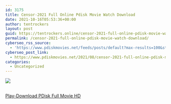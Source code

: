 ```yaml
---
id: 3175
title: Censor-2021 Full Online Pdisk Movie Watch Download
date: 2021-10-16T05:53:36+00:00
author: tentrockers
layout: post
guid: https://tentrockers.online/censor-2021-full-online-pdisk-movie-watch-download/
permalink: /censor-2021-full-online-pdisk-movie-watch-download/
cyberseo_rss_source:
  - 'https://www.pdiskmovies.net/feeds/posts/default?max-results=100&start-index=1001'
cyberseo_post_link:
  - https://www.pdiskmovies.net/2021/08/censor-2021-full-online-pdisk-movie.html
categories:
  - Uncategorized
---
```

<div>
  <img src="https://1.bp.blogspot.com/-r6ePTEChfQs/YRkjYNH4bzI/AAAAAAAAaZ4/kwWAOnZuiNsfCjUZoBRmh3OIj_I65UFlgCLcBGAsYHQ/w270-h400/Censor-2021%2BFull%2BOnline%2BPdisk%2BMovie%2BWatch%2BDownload.jpg" class="ff-og-image-inserted" />
</div>

  
<a href="https://www.cofilink.com/share-video?videoid=nv2is5000jrt" target="popup" onclick="window.open('https://www.cofilink.com/share-video?videoid=nv2is5000jrt','popup','width=600,height=600'); return false;" rel="noopener"><br /> Play-Download PDisk Full Movie HD<br /> </a>